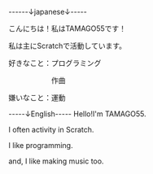 ------↓japanese↓-----

こんにちは！私はTAMAGO55です！

私は主にScratchで活動しています。

好きなこと：プログラミング

　　　　　　作曲

嫌いなこと：運動

-----↓English-----
Hello!I'm TAMAGO55.

I often activity in Scratch.

I like programming.

and, I like making music too.
